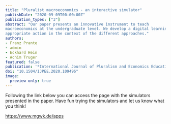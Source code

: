 ```yaml
---
title: "Pluralist macroeconomics - an interactive simulator"
publishDate: "2020-09-09T00:00:00Z"
publication_types: ["3"]
abstract: "Our paper presents an innovative instrument to teach
macroeconomics at the undergraduate level. We develop a digital learning platform to present and explore some controversies at the very foundations of macroeconomic theory. For this purpose, we explicitly present two competing paradigms: the new consensus, and the post-Keynesian. Several interactive scenarios are made available where the user can control different economic policy instruments and is guided through a set of problems that require
appropriate action in the context of the different approaches."
authors:
- Franz Prante
- admin
- Eckhard Hein
- Achim Truger
featured: false
publication: '*International Journal of Pluralism and Economics Education, 11(1)*'
doi: "10.1504/IJPEE.2020.109496"
image: 
  preview only: true
---
```


Following the link below you can access the page with the simulators presented in the paper. Have fun trying the simulators and let us know what you think!

https://www.mgwk.de/apps
